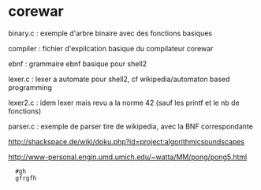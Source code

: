corewar
=======
  binary.c : exemple d'arbre binaire avec des fonctions basiques
  
  compiler : fichier d'expilcation basique du compilateur corewar
  
  ebnf : grammaire ebnf basique pour shell2
  
  lexer.c : lexer a automate pour shell2, cf wikipedia/automaton based programming
  
  lexer2.c : idem lexer mais revu a la norme 42 (sauf les printf et le nb de fonctions)
  
  parser.c : exemple de parser tire de wikipedia, avec la BNF correspondante

http://shackspace.de/wiki/doku.php?id=project:algorithmicsoundscapes

http://www-personal.engin.umd.umich.edu/~watta/MM/pong/pong5.html

```
  #gh
  gfrgfh
```
